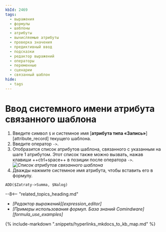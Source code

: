 ```yaml
---
kbId: 2469
tags:
  - выражения
  - формулы
  - шаблоны
  - атрибуты
  - вычисляемые атрибуты
  - проверка значения
  - предиктивный ввод
  - подсказки
  - редактор выражений
  - операторы
  - переменные
  - сценарии
  - связанный шаблон
hide:
  - tags
---
```


# Ввод системного имени атрибута связанного шаблона

1. Введите символ `$` и системное имя [**атрибута типа «Запись»**][attribute_record] текущего шаблона.
2. Введите оператор `->`.
3. Отобразится список атрибутов шаблона, связанного с указанным на шаге 1 атрибутом. Этот список также можно вызвать, нажав клавиши ++ctrl+space++ в позиции после оператора `->`.
    *![Список атрибутов связанного шаблона](formula_editor_linked_record_attributes_autocomplete.png)*
4. Дважды нажмите системное имя атрибута, чтобы вставить его в формулу.

```mysql title="Пример: формула, возвращающая сумму значений атрибута Summa из шаблона, связанного с атрибутом Zatraty, и атрибута Nalog в текущей записи"
ADD($Zatraty->Summa, $Nalog)
```

<div class="relatedTopics" markdown="block">

--8<-- "related_topics_heading.md"

- _[Редактор выражений][expression_editor]_
- _[Примеры использования формул. База знаний Comindware][formula_use_examples]_

</div>

{% include-markdown ".snippets/hyperlinks_mkdocs_to_kb_map.md" %}
